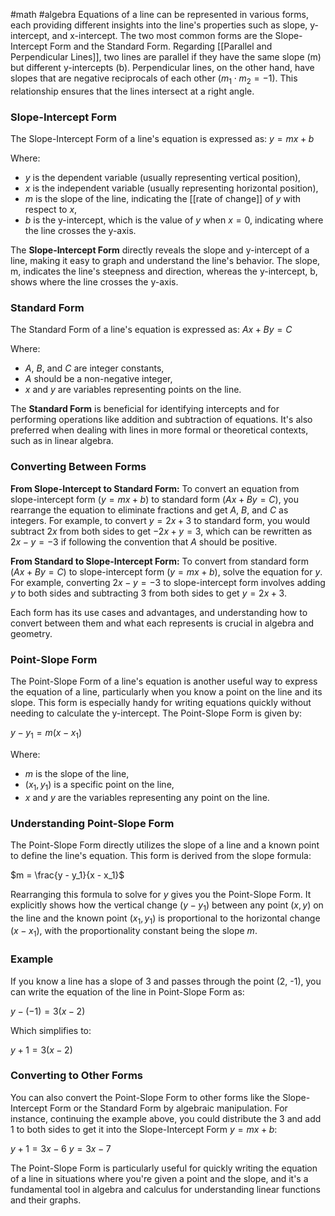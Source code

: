#math 
#algebra
Equations of a line can be represented in various forms, each providing different insights into the line's properties such as slope, y-intercept, and x-intercept. The two most common forms are the Slope-Intercept Form and the Standard Form. Regarding [[Parallel and Perpendicular Lines]], two lines are parallel if they have the same slope (m) but different y-intercepts (b). Perpendicular lines, on the other hand, have slopes that are negative reciprocals of each other ($m_1 \cdot m_2 = -1$). This relationship ensures that the lines intersect at a right angle.

### Slope-Intercept Form

The Slope-Intercept Form of a line's equation is expressed as:
$y = mx + b$

Where:
- $y$ is the dependent variable (usually representing vertical position),
- $x$ is the independent variable (usually representing horizontal position),
- $m$ is the slope of the line, indicating the [[rate of change]] of $y$ with respect to $x$,
- $b$ is the y-intercept, which is the value of $y$ when $x = 0$, indicating where the line crosses the y-axis.

The **Slope-Intercept Form** directly reveals the slope and y-intercept of a line, making it easy to graph and understand the line's behavior. The slope, m, indicates the line's steepness and direction, whereas the y-intercept, b, shows where the line crosses the y-axis.

### Standard Form

The Standard Form of a line's equation is expressed as:
$Ax + By = C$

Where:
- $A$, $B$, and $C$ are integer constants,
- $A$ should be a non-negative integer,
- $x$ and $y$ are variables representing points on the line.

The **Standard Form** is beneficial for identifying intercepts and for performing operations like addition and subtraction of equations. It's also preferred when dealing with lines in more formal or theoretical contexts, such as in linear algebra.

### Converting Between Forms

**From Slope-Intercept to Standard Form:**
To convert an equation from slope-intercept form ($y = mx + b$) to standard form ($Ax + By = C$), you rearrange the equation to eliminate fractions and get $A$, $B$, and $C$ as integers. For example, to convert $y = 2x + 3$ to standard form, you would subtract $2x$ from both sides to get $-2x + y = 3$, which can be rewritten as $2x - y = -3$ if following the convention that $A$ should be positive.

**From Standard to Slope-Intercept Form:**
To convert from standard form ($Ax + By = C$) to slope-intercept form ($y = mx + b$), solve the equation for $y$. For example, converting $2x - y = -3$ to slope-intercept form involves adding $y$ to both sides and subtracting $3$ from both sides to get $y = 2x + 3$.

Each form has its use cases and advantages, and understanding how to convert between them and what each represents is crucial in algebra and geometry.


### Point-Slope Form

The Point-Slope Form of a line's equation is another useful way to express the equation of a line, particularly when you know a point on the line and its slope. This form is especially handy for writing equations quickly without needing to calculate the y-intercept. The Point-Slope Form is given by:

$y - y_1 = m(x - x_1)$

Where:
- $m$ is the slope of the line,
- $(x_1, y_1)$ is a specific point on the line,
- $x$ and $y$ are the variables representing any point on the line.

### Understanding Point-Slope Form

The Point-Slope Form directly utilizes the slope of a line and a known point to define the line's equation. This form is derived from the slope formula:

$m = \frac{y - y_1}{x - x_1}$

Rearranging this formula to solve for $y$ gives you the Point-Slope Form. It explicitly shows how the vertical change $(y - y_1)$ between any point $(x, y)$ on the line and the known point $(x_1, y_1)$ is proportional to the horizontal change $(x - x_1)$, with the proportionality constant being the slope $m$.

### Example

If you know a line has a slope of 3 and passes through the point (2, -1), you can write the equation of the line in Point-Slope Form as:

$y - (-1) = 3(x - 2)$

Which simplifies to:

$y + 1 = 3(x - 2)$

### Converting to Other Forms

You can also convert the Point-Slope Form to other forms like the Slope-Intercept Form or the Standard Form by algebraic manipulation. For instance, continuing the example above, you could distribute the 3 and add 1 to both sides to get it into the Slope-Intercept Form $y = mx + b$:

$y + 1 = 3x - 6$
$y = 3x - 7$

The Point-Slope Form is particularly useful for quickly writing the equation of a line in situations where you're given a point and the slope, and it's a fundamental tool in algebra and calculus for understanding linear functions and their graphs.